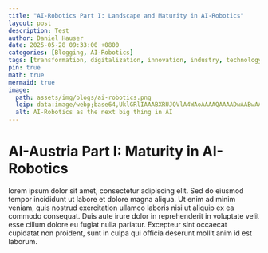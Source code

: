 ```yaml
---
title: "AI-Robotics Part I: Landscape and Maturity in AI-Robotics"
layout: post
description: Test
author: Daniel Hauser
date: 2025-05-28 09:33:00 +0800
categories: [Blogging, AI-Robotics]
tags: [transformation, digitalization, innovation, industry, technology, robotics, AI]
pin: true
math: true
mermaid: true
image:
  path: assets/img/blogs/ai-robotics.png
  lqip: data:image/webp;base64,UklGRlIAAABXRUJQVlA4WAoAAAAQAAAADwAABwAAQUxQSDIAAAARL0AmbZurmr57yyIiqE8oiG0bejIYEQTgqiDA9vqnsUSI6H+oAEAAAA==lq
  alt: AI-Robotics as the next big thing in AI
---
```


# AI-Austria Part I: Maturity in AI-Robotics

lorem ipsum dolor sit amet, consectetur adipiscing elit. Sed do eiusmod tempor incididunt ut labore et dolore magna aliqua. Ut enim ad minim veniam, quis nostrud exercitation ullamco laboris nisi ut aliquip ex ea commodo consequat. Duis aute irure dolor in reprehenderit in voluptate velit esse cillum dolore eu fugiat nulla pariatur. Excepteur sint occaecat cupidatat non proident, sunt in culpa qui officia deserunt mollit anim id est laborum.